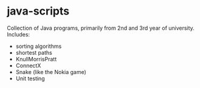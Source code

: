 # java-scripts
Collection of Java programs, primarily from 2nd and 3rd year of university.
Includes:
- sorting algorithms
- shortest paths
- KnullMorrisPratt
- ConnectX
- Snake (like the Nokia game)
- Unit testing

